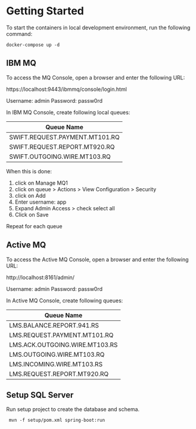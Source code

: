 # Getting Started

To start the containers in local development environment, run the following command:

```agsl
docker-compose up -d
```

## IBM MQ

To access the MQ Console, open a browser and enter the following URL:

https://localhost:9443/ibmmq/console/login.html

Username: admin Password: passw0rd

In IBM MQ Console, create following local queues:

| Queue Name                     |
|--------------------------------|
| SWIFT.REQUEST.PAYMENT.MT101.RQ |
| SWIFT.REQUEST.REPORT.MT920.RQ  |
| SWIFT.OUTGOING.WIRE.MT103.RQ   |

When this is done:
1. click on Manage MQ1
2. click on queue > Actions > View Configuration > Security
3. click on Add
4. Enter username: app
5. Expand Admin Access > check select all
6. Click on Save

Repeat for each queue

## Active MQ

To access the Active MQ Console, open a browser and enter the following URL:

http://localhost:8161/admin/

Username: admin Password: passw0rd

In Active MQ Console, create following queues:

| Queue Name                     |
|--------------------------------|
| LMS.BALANCE.REPORT.941.RS      |
| LMS.REQUEST.PAYMENT.MT101.RQ   |
| LMS.ACK.OUTGOING.WIRE.MT103.RS |
| LMS.OUTGOING.WIRE.MT103.RQ     |
| LMS.INCOMING.WIRE.MT103.RS     |
| LMS.REQUEST.REPORT.MT920.RQ    |

## Setup SQL Server

Run setup project to create the database and schema.

```agsl
 mvn -f setup/pom.xml spring-boot:run
```










